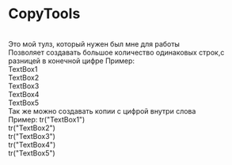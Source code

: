 # CopyTools
<br>Это мой тулз, который нужен был мне для работы</br>
Позволяет создавать большое количество одинаковых строк,с разницей в конечной цифре
Пример:
  <br>  TextBox1
  <br>  TextBox2
  <br>  TextBox3
  <br>  TextBox4
  <br>  TextBox5
 <br>Так же можно создавать копии с цифрой внутри слова</br>
 Пример:
  tr("TextBox1")</br>
  tr("TextBox2")</br>
  tr("TextBox3")</br>
  tr("TextBox4")</br>
  tr("TextBox5")</br>
